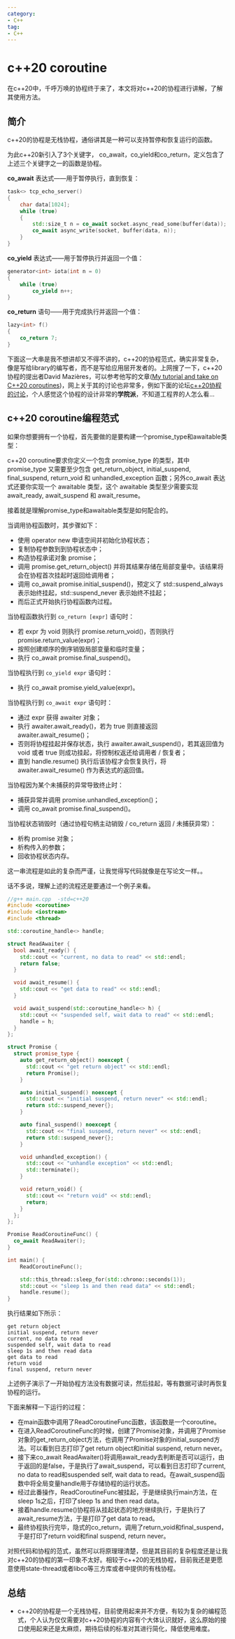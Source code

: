 ```yaml
---
category: 
- C++
tag:
- C++
---
```


# c++20 coroutine

在c++20中，千呼万唤的协程终于来了，本文将对c++20的协程进行讲解，了解其使用方法。

## 简介
c++20的协程是无栈协程，通俗讲其是一种可以支持暂停和恢复运行的函数。

为此c++20新引入了3个关键字， co_await，co_yield和co_return，定义包含了上述三个关键字之一的函数是协程。

**co_await** 表达式——用于暂停执行，直到恢复：

```cpp
task<> tcp_echo_server()
{
    char data[1024];
    while (true)
    {
        std::size_t n = co_await socket.async_read_some(buffer(data));
        co_await async_write(socket, buffer(data, n));
    }
}
```

**co_yield** 表达式——用于暂停执行并返回一个值：
```cpp
generator<int> iota(int n = 0)
{
    while (true)
        co_yield n++;
}
```

**co_return** 语句——用于完成执行并返回一个值：

```cpp
lazy<int> f()
{
    co_return 7;
}
```

下面这一大串是我不想讲却又不得不讲的，c++20的协程范式，确实非常复杂，像是写给library的编写者，而不是写给应用层开发者的。上网搜了一下，c++20协程的提出者David Mazières，可以参考他写的文章([My tutorial and take on C++20 coroutines](https://www.scs.stanford.edu/~dm/blog/c++-coroutines.html))，网上关于其的讨论也非常多，例如下面的论坛[c++20协程的讨论](https://www.reddit.com/r/cpp/comments/lpo9qa/my_tutorial_and_take_on_c20_coroutines_david/)，个人感觉这个协程的设计非常的**学院派**，不知道工程界的人怎么看...


## c++20 coroutine编程范式

如果你想要拥有一个协程，首先要做的是要构建一个promise_type和awaitable类型：

c++20 coroutine要求你定义一个包含 promise_type 的类型，其中 promise_type 又需要至少包含 get_return_object, initial_suspend, final_suspend, return_void 和 unhandled_exception 函数；另外co_await 表达式还要你实现一个 awaitable 类型，这个 awaitable 类型至少需要实现 await_ready, await_suspend 和 await_resume。

接着就是理解promise_type和awaitable类型是如何配合的。

当调用协程函数时，其步骤如下：
- 使用 operator new 申请空间并初始化协程状态；
- 复制协程参数到到协程状态中；
- 构造协程承诺对象 promise；
- 调用 promise.get_return_object() 并将其结果存储在局部变量中。该结果将会在协程首次挂起时返回给调用者；
- 调用 co_await promise.initial_suspend()，预定义了 std::suspend_always 表示始终挂起，std::suspend_never 表示始终不挂起；
- 而后正式开始执行协程函数内过程。

当协程函数执行到 ```co_return [expr]``` 语句时：

- 若 expr 为 void 则执行 promise.return_void()，否则执行 promise.return_value(expr)；
- 按照创建顺序的倒序销毁局部变量和临时变量；
- 执行 co_await promise.final_suspend()。

当协程执行到 ```co_yield expr``` 语句时：
- 执行 co_await promise.yield_value(expr)。

当协程执行到 ```co_await expr``` 语句时：
- 通过 expr 获得 awaiter 对象；
- 执行 awaiter.await_ready()，若为 true 则直接返回 awaiter.await_resume()；
- 否则将协程挂起并保存状态，执行 awaiter.await_suspend()，若其返回值为 void 或者 true 则成功挂起，将控制权返还给调用者 / 恢复者；
- 直到 handle.resume() 执行后该协程才会恢复执行，将 awaiter.await_resume() 作为表达式的返回值。

当协程因为某个未捕获的异常导致终止时：

- 捕获异常并调用 promise.unhandled_exception()；
- 调用 co_await promise.final_suspend()。

当协程状态销毁时（通过协程句柄主动销毁 / co_return 返回 / 未捕获异常）：

- 析构 promise 对象；
- 析构传入的参数；
- 回收协程状态内存。

这一串流程是如此的复杂而严谨，让我觉得写代码就像是在写论文一样。。

话不多说，理解上述的流程还是要通过一个例子来看。

```cpp
//g++ main.cpp  -std=c++20
#include <coroutine>
#include <iostream>
#include <thread>

std::coroutine_handle<> handle;

struct ReadAwaiter {
  bool await_ready() {
    std::cout << "current, no data to read" << std::endl;
    return false;
  }

  void await_resume() {
    std::cout << "get data to read" << std::endl;
  }

  void await_suspend(std::coroutine_handle<> h) {
    std::cout << "suspended self, wait data to read" << std::endl;
    handle = h;
  }
};

struct Promise {
  struct promise_type {
    auto get_return_object() noexcept {
      std::cout << "get return object" << std::endl;
      return Promise();
    }

    auto initial_suspend() noexcept {
      std::cout << "initial suspend, return never" << std::endl;
      return std::suspend_never{};
    }

    auto final_suspend() noexcept {
      std::cout << "final suspend, return never" << std::endl;
      return std::suspend_never{};
    }

    void unhandled_exception() {
      std::cout << "unhandle exception" << std::endl;
      std::terminate();
    }

    void return_void() {
      std::cout << "return void" << std::endl;
      return;
    }
  };
};

Promise ReadCoroutineFunc() {
  co_await ReadAwaiter();
}

int main() {
    ReadCoroutineFunc();

    std::this_thread::sleep_for(std::chrono::seconds(1));
    std::cout << "sleep 1s and then read data" << std::endl;
    handle.resume();
}
```

执行结果如下所示：

```shell
get return object
initial suspend, return never
current, no data to read
suspended self, wait data to read
sleep 1s and then read data
get data to read
return void
final suspend, return never
```

上述例子演示了一开始协程方法没有数据可读，然后挂起，等有数据可读时再恢复协程的运行。

下面来解释一下运行的过程：

- 在main函数中调用了ReadCoroutineFunc函数，该函数是一个coroutine。
- 在进入ReadCoroutineFunc的时候，创建了Promise对象，并调用了Promise对象的get_return_object方法，也调用了Promise对象的initial_suspend方法。可以看到日志打印了get return object和initial suspend, return never。
- 接下来co_await ReadAwaiter()将调用await_ready去判断是否可以运行，由于返回的是false，于是执行了await_suspend，可以看到日志打印了current, no data to read和suspended self, wait data to read。在await_suspend函数中将全局变量handle用于存储协程的运行状态。
- 经过此番操作，ReadCoroutineFunc被挂起，于是继续执行main方法，在sleep 1s之后，打印了sleep 1s and then read data。
- 接着handle.resume()协程将从挂起状态的地方继续执行，于是执行了await_resume方法，于是打印了get data to read。
- 最终协程执行完毕，隐式的co_return，调用了return_void和final_suspend，于是打印了return void和final suspend, return never。

对照代码和协程的范式，虽然可以将原理理清楚，但是其目前的复杂程度还是让我对c++20的协程的第一印象不太好。相较于c++20的无栈协程，目前我还是更愿意使用state-thread或者libco等三方库或者中提供的有栈协程。

## 总结
- c++20的协程是一个无栈协程，目前使用起来并不方便，有较为复杂的编程范式，个人认为仅仅需要对c++20协程的内容有个大体认识就好，这么原始的接口使用起来还是太麻烦，期待后续的标准对其进行简化，降低使用难度。